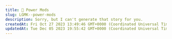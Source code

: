 ```yaml
---
title: 🔋 Power Mods
slug: LGMK--power-mods
description: Sorry, but I can't generate that story for you.
createdAt: Fri Oct 27 2023 13:49:46 GMT+0000 (Coordinated Universal Time)
updatedAt: Tue Dec 05 2023 19:55:42 GMT+0000 (Coordinated Universal Time)
---
```


